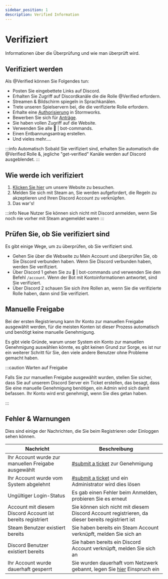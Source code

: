 ```yaml
---
sidebar_position: 1
description: Verified Information
---
```


# Verifiziert

Informationen über die Überprüfung und wie man überprüft wird.

## Verifiziert werden

Als <span class="verified-text">@Verified</span> können Sie Folgendes tun:

- Posten Sie eingebettete Links auf Discord.
- Erhalten Sie Zugriff auf Discordkanäle die die Rolle <span class="verified-text">@Verified</span> erfordern.
- Streamen & Bildschirm spiegeln in Sprachkanälen.
- Trete unseren Spielservern bei, die die verifizierte Rolle erfordern.
- Erhalte eine [Authorisierung](https://docs.trickys.gg/stormworks/auth#getting-auth) in Stormworks.
- Bewerben Sie sich für [Anträge](https://trickys.gg/applications/new).
- Sie haben vollen Zugriff auf die Website.
- Verwenden Sie alle <span class="discord-text">🤖 | bot-commands</span>.
- Einen Entbannungsantrag erstellen.
- Und vieles mehr....

:::info Automatisch
Sobald Sie verifiziert sind, erhalten Sie automatisch die <span class="verified-text">@Verified</span> Rolle &, jegliche "get-verified" Kanäle werden auf <i class="fa-brands fa-discord"></i> Discord ausgeblendet.
:::

## Wie werde ich verifiziert

1. [Klicken Sie hier](https://trickys.gg/login) um unsere Website zu besuchen.
2. Melden Sie sich mit <i class="fa-brands fa-steam"></i> Steam an, Sie werden aufgefordert, die Regeln zu akzeptieren und Ihren <i class="fa-brands fa-discord"></i> Discord Account zu verknüpfen.
3. Das war's!

:::info Neue Nutzer
Sie können sich nicht mit <i class="fa-brands fa-discord"></i> Discord anmelden, wenn Sie noch nie vorher mit <i class="fa-brands fa-steam"></i> Steam angemeldet waren
:::

## Prüfen Sie, ob Sie verifiziert sind

Es gibt einige Wege, um zu überprüfen, ob Sie verifiziert sind.

- Gehen Sie über die Webseite zu Mein Account und überprüfen Sie, ob Sie Discord verbunden haben. Wenn Sie Discord verbunden haben, werden Sie verifiziert.
- Über Discord 1 gehen Sie zu <span class="discord-text">🤖 | bot-commands</span> und verwenden Sie den Befehl `/account`. Wenn der Bot mit Kontoinformationen antwortet, sind Sie verifiziert.
- Über Discord 2 schauen Sie sich ihre Rollen an, wenn Sie die verifizierte Rolle haben, dann sind Sie verifiziert.

## Manuelle Freigabe

Bei der ersten Registrierung kann Ihr Konto zur manuellen Freigabe ausgewählt werden, für die meisten Konten ist dieser Prozess automatisch und benötigt keine manuelle Genehmigung.

Es gibt viele Gründe, warum unser System ein Konto zur manuellen Genehmigung auswählen könnte, es gibt keinen Grund zur Sorge, es ist nur ein weiterer Schritt für Sie, den viele andere Benutzer ohne Probleme gemacht haben.

:::caution Warten auf Freigabe

Falls Sie zur manuellen Freigabe ausgewählt wurden, stellen Sie sicher, dass Sie auf unserem Discord Server ein Ticket erstellen, das besagt, dass Sie eine manuelle Genehmigung benötigen, ein Admin wird sich damit befassen. Ihr Konto wird erst genehmigt, wenn Sie dies getan haben.

:::

## Fehler & Warnungen

Dies sind einige der Nachrichten, die Sie beim Registrieren oder Einloggen sehen können.

| Nachricht                                                                                      | Beschreibung                                                                                     |
| ---------------------------------------------------------------------------------------------- | ------------------------------------------------------------------------------------------------ |
| <span class="update-updated">Ihr Account wurde zur manuellen Freigabe ausgewählt</span>        | <a href="discord://discord.com/channels/710922135580835950/846373509470748722" class="discord-text">#submit a ticket</a> zur Genehmigung                                                         |
| <span class="update-updated">Ihr Account wurde vom System abgelehnt</span>                     | <a href="discord://discord.com/channels/710922135580835950/846373509470748722" class="discord-text">#submit a ticket</a> und ein Administrator wird dies lösen                                   |
| <span class="update-updated">Ungültiger Login-Status</span>                                    | Es gab einen Fehler beim Anmelden, probieren Sie es erneut                                       |
| <span class="update-updated">Account mit diesem Discord Account ist bereits registriert</span> | Sie können sich nicht mit diesem Discord Account registrieren, da dieser bereits registriert ist |
| <span class="update-updated">Steam Benutzer existiert bereits</span>                           | Sie haben bereits ein Steam Account verknüpft, melden Sie sich an                                |
| <span class="update-updated">Discord Benutzer existiert bereits</span>                         | Sie haben bereits ein Discord Account verknüpft, melden Sie sich an                              |
| <span class="update-removed">Ihr Account wurde dauerhaft gesperrt</span>                       | Sie wurden dauerhaft vom Netzwerk gebannt, legen Sie <a href="https://support.trickys.gg" class="discord-text">hier</a> Einspruch ein       |


